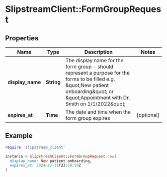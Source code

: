 # SlipstreamClient::FormGroupRequest

## Properties

| Name | Type | Description | Notes |
| ---- | ---- | ----------- | ----- |
| **display_name** | **String** | The display name for the form group - should represent a purpose for the forms to be filled e.g. \&quot;New patient onboarding\&quot; or \&quot;Appointment with Dr. Smith on 1/1/2022\&quot; |  |
| **expires_at** | **Time** | The date and time when the form group expires | [optional] |

## Example

```ruby
require 'slipstream_client'

instance = SlipstreamClient::FormGroupRequest.new(
  display_name: New patient onboarding,
  expires_at: 2024-12-31T23:59:59Z
)
```

